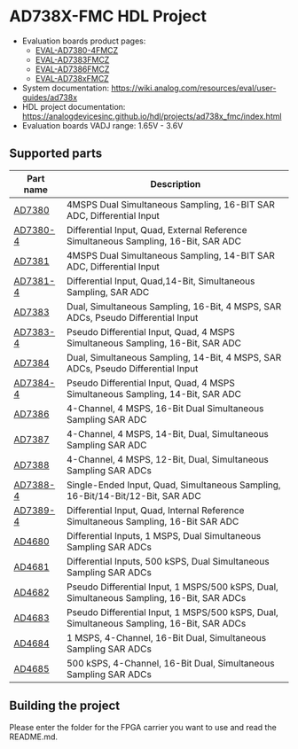 # AD738X-FMC HDL Project

- Evaluation boards product pages:
   - [EVAL-AD7380-4FMCZ](https://www.analog.com/eval-ad7380-4-eval-ad7383-4)
   - [EVAL-AD7383FMCZ](https://www.analog.com/eval-ad7383)
   - [EVAL-AD7386FMCZ](https://www.analog.com/eval-ad7386fmcz)
   - [EVAL-AD738xFMCZ](https://www.analog.com/eval-ad738xfmcz)
- System documentation: https://wiki.analog.com/resources/eval/user-guides/ad738x
- HDL project documentation: https://analogdevicesinc.github.io/hdl/projects/ad738x_fmc/index.html
- Evaluation boards VADJ range: 1.65V - 3.6V

## Supported parts

| Part name                                   | Description                                                                               |
|---------------------------------------------|-------------------------------------------------------------------------------------------|
| [AD7380](https://www.analog.com/ad7380)     | 4MSPS Dual Simultaneous Sampling, 16-BIT SAR ADC, Differential Input                      |
| [AD7380-4](https://www.analog.com/ad7380-4) | Differential Input, Quad, External Reference Simultaneous Sampling, 16-Bit, SAR ADC       |
| [AD7381](https://www.analog.com/ad7381)     | 4MSPS Dual Simultaneous Sampling, 14-BIT SAR ADC, Differential Input                      |
| [AD7381-4](https://www.analog.com/ad7381-4) | Differential Input, Quad,14-Bit, Simultaneous Sampling, SAR ADC                           |
| [AD7383](https://www.analog.com/ad7383)     | Dual, Simultaneous Sampling, 16-Bit, 4 MSPS, SAR ADCs, Pseudo Differential Input          |
| [AD7383-4](https://www.analog.com/ad7383-4) | Pseudo Differential Input, Quad, 4 MSPS Simultaneous Sampling, 16-Bit, SAR ADC            |
| [AD7384](https://www.analog.com/ad7384)     | Dual, Simultaneous Sampling, 14-Bit, 4 MSPS, SAR ADCs, Pseudo Differential Input          |
| [AD7384-4](https://www.analog.com/ad7384-4) | Pseudo Differential Input, Quad, 4 MSPS Simultaneous Sampling, 14-Bit, SAR ADC            |
| [AD7386](https://www.analog.com/ad7386)     | 4-Channel, 4 MSPS, 16-Bit Dual Simultaneous Sampling SAR ADC                              |
| [AD7387](https://www.analog.com/ad7387)     | 4-Channel, 4 MSPS, 14-Bit, Dual, Simultaneous Sampling SAR ADC                            |
| [AD7388](https://www.analog.com/ad7388)     | 4-Channel, 4 MSPS, 12-Bit, Dual, Simultaneous Sampling SAR ADCs                           |
| [AD7388-4](https://www.analog.com/ad7388-4) | Single-Ended Input, Quad, Simultaneous Sampling, 16-Bit/14-Bit/12-Bit, SAR ADC            |
| [AD7389-4](https://www.analog.com/ad7389-4) | Differential Input, Quad, Internal Reference Simultaneous Sampling, 16-Bit SAR ADC        |
| [AD4680](https://www.analog.com/ad4680)     | Differential Inputs, 1 MSPS, Dual Simultaneous Sampling SAR ADCs                          |
| [AD4681](https://www.analog.com/ad4681)     | Differential Inputs, 500 kSPS, Dual Simultaneous Sampling SAR ADCs                        |
| [AD4682](https://www.analog.com/ad4682)     | Pseudo Differential Input, 1 MSPS/500 kSPS, Dual, Simultaneous Sampling, 16-Bit, SAR ADCs |
| [AD4683](https://www.analog.com/ad4683)     | Pseudo Differential Input, 1 MSPS/500 kSPS, Dual, Simultaneous Sampling, 16-Bit, SAR ADCs |
| [AD4684](https://www.analog.com/ad4684)     | 1 MSPS, 4-Channel, 16-Bit Dual, Simultaneous Sampling SAR ADCs                            |
| [AD4685](https://www.analog.com/ad4685)     | 500 kSPS, 4-Channel, 16-Bit Dual, Simultaneous Sampling SAR ADCs                          |

## Building the project

Please enter the folder for the FPGA carrier you want to use and read the README.md.
